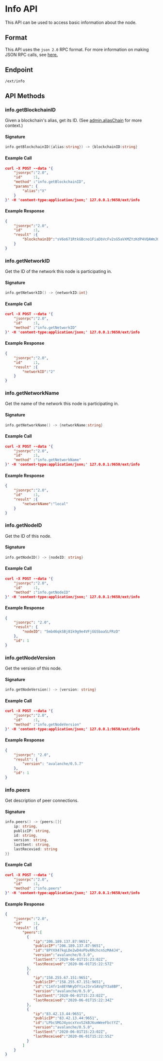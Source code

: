 # Info API

This API can be used to access basic information about the node.

## Format

This API uses the `json 2.0` RPC format. For more information on making JSON RPC calls, see [here.](./issuing-api-calls.md)

## Endpoint

```http
/ext/info
```

## API Methods

### info.getBlockchainID

Given a blockchain's alias, get its ID. (See [admin.aliasChain](./admin.md#adminaliaschain) for more context.)

#### Signature

```go
info.getBlockchainID({alias:string}) -> {blockchainID:string}
```

#### Example Call

```json
curl -X POST --data '{
    "jsonrpc":"2.0",
    "id"     :1,
    "method" :"info.getBlockchainID",
    "params": {
        "alias":"X"
    }
}' -H 'content-type:application/json;' 127.0.0.1:9650/ext/info
```

#### Example Response

```json
{
    "jsonrpc":"2.0",
    "id"     :1,
    "result" :{
        "blockchainID":"sV6o671RtkGBcno1FiaDbVcFv2sG5aVXMZYzKdP4VQAWmJQnM"
    }
}
```

### info.getNetworkID

Get the ID of the network this node is participating in.

#### Signature 

```go
info.getNetworkID() -> {networkID:int}
```

#### Example Call

```json
curl -X POST --data '{
    "jsonrpc":"2.0",
    "id"     :1,
    "method" :"info.getNetworkID"
}' -H 'content-type:application/json;' 127.0.0.1:9650/ext/info
```

#### Example Response

```json
{
    "jsonrpc":"2.0",
    "id"     :1,
    "result" :{
        "networkID":"2"
    }
}
```

### info.getNetworkName

Get the name of the network this node is participating in.

#### Signature 

```go
info.getNetworkName() -> {networkName:string}
```

#### Example Call

```json
curl -X POST --data '{
    "jsonrpc":"2.0",
    "id"     :1,
    "method" :"info.getNetworkName"
}' -H 'content-type:application/json;' 127.0.0.1:9650/ext/info
```

#### Example Response

```json
{
    "jsonrpc":"2.0",
    "id"     :1,
    "result" :{
        "networkName":"local"
    }
}
```

### info.getNodeID

Get the ID of this node.

#### Signature

```go
info.getNodeID() -> {nodeID: string}
```

#### Example Call

```json
curl -X POST --data '{
    "jsonrpc":"2.0",
    "id"     :1,
    "method" :"info.getNodeID"
}' -H 'content-type:application/json;' 127.0.0.1:9650/ext/info
```

#### Example Response

```json
{
    "jsonrpc": "2.0",
    "result": {
        "nodeID": "5mb46qkSBj81k9g9e4VFjGGSbaaSLFRzD"
    },
    "id": 1
}
```

### info.getNodeVersion

Get the version of this node.

#### Signature

```go
info.getNodeVersion() -> {version: string}
```

#### Example Call

```json
curl -X POST --data '{
    "jsonrpc":"2.0",
    "id"     :1,
    "method" :"info.getNodeVersion"
}' -H 'content-type:application/json;' 127.0.0.1:9650/ext/info
```

#### Example Response

```json
{
    "jsonrpc": "2.0",
    "result": {
        "version": "avalanche/0.5.7"
    },
    "id": 1
}
```

### info.peers

Get description of peer connections.

#### Signature 

```go
info.peers() -> {peers:[]{
    ip: string,
    publicIP: string,
    id: string,
    version: string,
    lastSent: string,
    lastRecevied: string
}}
```

#### Example Call

```json
curl -X POST --data '{
    "jsonrpc":"2.0",
    "id"     :1,
    "method" :"info.peers"
}' -H 'content-type:application/json;' 127.0.0.1:9650/ext/info
```

#### Example Response

```json
{
    "jsonrpc":"2.0",
    "id"     :1,
    "result" :{
        "peers":[
          {
             "ip":"206.189.137.87:9651",
             "publicIP":"206.189.137.87:9651",
             "id":"8PYXX47kqLDe2wD4oPbvRRchcnSzMA4J4",
             "version":"avalanche/0.5.0",
             "lastSent":"2020-06-01T15:23:02Z",
             "lastReceived":"2020-06-01T15:22:57Z"
          },
          {
             "ip":"158.255.67.151:9651",
             "publicIP":"158.255.67.151:9651",
             "id":"C14fr1n8EYNKyDfYixJ3rxSAVqTY3a8BP",
             "version":"avalanche/0.5.0",
             "lastSent":"2020-06-01T15:23:02Z",
             "lastReceived":"2020-06-01T15:22:34Z"
          },
          {
             "ip":"83.42.13.44:9651",
             "publicIP":"83.42.13.44:9651",
             "id":"LPbcSMGJ4yocxYxvS2kBJ6umWeeFbctYZ",
             "version":"avalanche/0.5.0",
             "lastSent":"2020-06-01T15:23:02Z",
             "lastReceived":"2020-06-01T15:22:55Z"
          }
        ]
    }
}
```